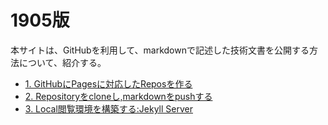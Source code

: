 # 1905版

本サイトは、GitHubを利用して、markdownで記述した技術文書を公開する方法について、紹介する。

* [1. GitHubにPagesに対応したReposを作る](logs/1905-github-pages-with-jekyll-publishment.md)
* [2. Repositoryをcloneし,markdownをpushする](logs/1905-clone-and-push-markdowns-for-jekyll-publishment.md)
* [3. Local閲覧環境を構築する:Jekyll Server](logs/1905-github-pages-local-environment-with-jekyll.md)

